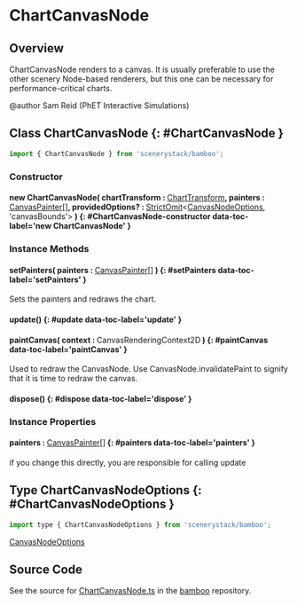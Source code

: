 # ChartCanvasNode

## Overview

ChartCanvasNode renders to a canvas. It is usually preferable to use the other scenery Node-based
renderers, but this one can be necessary for performance-critical charts.

@author Sam Reid (PhET Interactive Simulations)

## Class ChartCanvasNode {: #ChartCanvasNode }


```js
import { ChartCanvasNode } from 'scenerystack/bamboo';
```
### Constructor

#### new ChartCanvasNode( chartTransform : <span style="font-weight: 400;">[ChartTransform](../bamboo/ChartTransform.md)</span>, painters : <span style="font-weight: 400;">[CanvasPainter](../bamboo/CanvasPainter.md)[]</span>, providedOptions? : <span style="font-weight: 400;">[StrictOmit](../phet-core/StrictOmit.md)&lt;[CanvasNodeOptions](../scenery/CanvasNode.md#CanvasNodeOptions), 'canvasBounds'&gt;</span> ) {: #ChartCanvasNode-constructor data-toc-label='new ChartCanvasNode' }

### Instance Methods

#### setPainters( painters : <span style="font-weight: 400;">[CanvasPainter](../bamboo/CanvasPainter.md)[]</span> ) {: #setPainters data-toc-label='setPainters' }

Sets the painters and redraws the chart.

#### update() {: #update data-toc-label='update' }

#### paintCanvas( context : <span style="font-weight: 400;">CanvasRenderingContext2D</span> ) {: #paintCanvas data-toc-label='paintCanvas' }

Used to redraw the CanvasNode. Use CanvasNode.invalidatePaint to signify that it is time to redraw the canvas.

#### dispose() {: #dispose data-toc-label='dispose' }

### Instance Properties

#### painters : <span style="font-weight: 400;">[CanvasPainter](../bamboo/CanvasPainter.md)[]</span> {: #painters data-toc-label='painters' }

if you change this directly, you are responsible for calling update



## Type ChartCanvasNodeOptions {: #ChartCanvasNodeOptions }


```js
import type { ChartCanvasNodeOptions } from 'scenerystack/bamboo';
```


[CanvasNodeOptions](../scenery/CanvasNode.md#CanvasNodeOptions)



## Source Code

See the source for [ChartCanvasNode.ts](https://github.com/phetsims/bamboo/blob/main/js/ChartCanvasNode.ts) in the [bamboo](https://github.com/phetsims/bamboo) repository.
